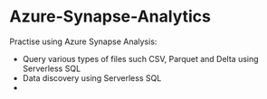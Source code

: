 # Azure-Synapse-Analytics 

Practise using Azure Synapse Analysis: 

- Query various types of files such CSV, Parquet and Delta using Serverless SQL
- Data discovery using Serverless SQL
- 
